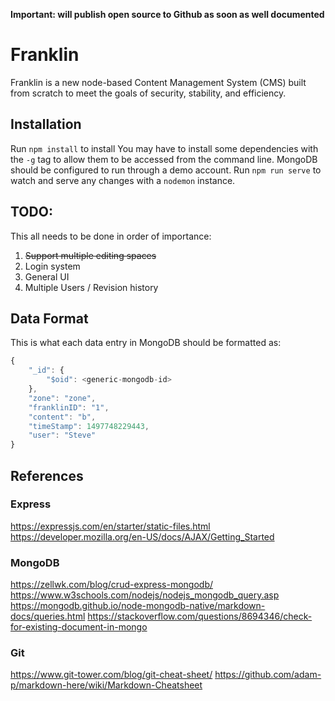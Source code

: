 __**Important:** will publish open source to Github as soon as well documented__
# Franklin
Franklin is a new node-based Content Management System (CMS) built from scratch to meet the goals of security, stability, and efficiency.


## Installation
Run `npm install` to install
You may have to install some dependencies with the `-g` tag to allow them to be accessed from the command line.
MongoDB should be configured to run through a demo account.
Run `npm run serve` to watch and serve any changes with a `nodemon` instance.

## TODO:
This all needs to be done in order of importance:
1. ~~Support multiple editing spaces~~
2. Login system
3. General UI
4. Multiple Users / Revision history

## Data Format
This is what each data entry in MongoDB should be formatted as:
```javascript
{
    "_id": {
        "$oid": <generic-mongodb-id>
    },
	"zone": "zone",
    "franklinID": "1",
    "content": "b",
    "timeStamp": 1497748229443,
    "user": "Steve"
}
```



## References
### Express
https://expressjs.com/en/starter/static-files.html
https://developer.mozilla.org/en-US/docs/AJAX/Getting_Started

### MongoDB
https://zellwk.com/blog/crud-express-mongodb/
https://www.w3schools.com/nodejs/nodejs_mongodb_query.asp
https://mongodb.github.io/node-mongodb-native/markdown-docs/queries.html
https://stackoverflow.com/questions/8694346/check-for-existing-document-in-mongo

### Git
https://www.git-tower.com/blog/git-cheat-sheet/
https://github.com/adam-p/markdown-here/wiki/Markdown-Cheatsheet
